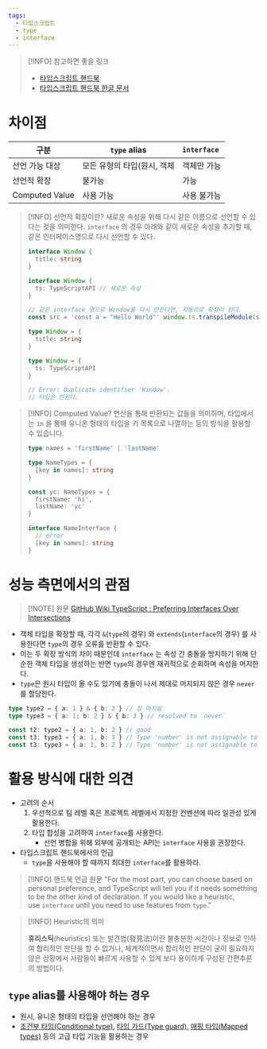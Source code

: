 ```yaml
---
tags:
  - 타입스크립트
  - type
  - interface
---
```


> [!INFO] 참고하면 좋을 링크
> - [타입스크립트 핸드북](https://www.typescriptlang.org/ko/docs/handbook/intro.html)
> - [타입스크립트 핸드북 한글 문서](https://typescript-kr.github.io/)

# 차이점

| 구분           | `type`   alias                   | `interface` |
| -------------- | --------------------------- |:----------- |
| 선언 가능 대상 | 모든 유형의 타입(원시, 객체 | 객체만 가능 |
| 선언적 확장    | 불가능                      | 가능        |
| Computed Value | 사용 가능                   | 사용 불가능 |


> [!INFO] 선언적 확장이란?
> 새로운 속성을 위해 다시 같은 이름으로 선언할 수 있다는 것을 의미한다. `interface` 의 경우 아래와 같이 새로운 속성을 추가할 때, 같은 인터페이스명으로 다시 선언할 수 있다.
> 
> ```ts
> interface Window { 
> 	title: string 
> } 
> 
> interface Window { 
> 	ts: TypeScriptAPI // 새로운 속성
> } 
> 
> // 같은 interface 명으로 Window를 다시 만든다면, 자동으로 확장이 된다. 
> const src = 'const a = "Hello World"' window.ts.transpileModule(src, {})
> 
> type Window = { 
> 	title: string 
> } 
> 
> type Window = {
> 	ts: TypeScriptAPI
> } 
> 
> // Error: Duplicate identifier 'Window'. 
> // 타입은 안된다.
> ```

> [!INFO] Computed Value?
> 연산을 통해 반환되는 값들을 의미하며, 타입에서는 `in` 을 통해 유니온 형태의 타입을 키 목록으로 나열하는 등의 방식을 활용할 수 있습니다.
> 
> ```ts
> type names = 'firstName' | 'lastName' 
> 
> type NameTypes = { 
> 	[key in names]: string 
> } 
> 
> const yc: NameTypes = { 
> 	firstName: 'hi', 
> 	lastName: 'yc' 
> } 
> 
> interface NameInterface { 
> 	// error 
> 	[key in names]: string 
> }
> ```

# 성능 측면에서의 관점


> [!NOTE] 원문
> [GitHub Wiki TypeScript : Preferring Interfaces Over Intersections](https://github.com/microsoft/TypeScript/wiki/Performance#preferring-interfaces-over-intersections)

- 객체 타입을 확장할 때, 각각 `&`(`type`의 경우) 와 `extends`(`interface`의 경우) 를 사용한다면 `type`의 경우 오류를 반환할 수 있다.
- 이는 두 확장 방식의 차이 때문인데 `interface` 는 속성 간 충돌을 방지하기 위해 단순한 객체 타입을 생성하는 반면 `type`의 경우엔 재귀적으로 순회하며 속성을 머지한다.
- `type`은 원시 타입이 올 수도 있기에 충돌이 나서 제대로 머지되지 않은 경우 `never`를 할당한다.

```ts
type type2 = { a: 1 } & { b: 2 } // 잘 머지됨 
type type3 = { a: 1; b: 2 } & { b: 3 } // resolved to `never` 

const t2: type2 = { a: 1, b: 2 } // good 
const t3: type3 = { a: 1, b: 3 } // Type 'number' is not assignable to type 'never'.(2322) 
const t3: type3 = { a: 1, b: 2 } // Type 'number' is not assignable to type 'never'.(2322)
```


# 활용 방식에 대한 의견

- 고려의 순서
	1. 우선적으로 팀 레벨 혹은 프로젝트 레벨에서 지정한 컨벤션에 따라 일관성 있게 활용한다.
	2. 타입 합성을 고려하여 `interface`를 사용한다.
		- 선언 병합을 위해 외부에 공개되는 API는 `interface` 사용을 권장한다.
- 타입스크립트 핸드북에서의 언급
	- `type`을 사용해야 할 때까지 최대한 `interface`를 활용하라.

> [!INFO] 핸드북 언급 원문
> "For the most part, you can choose based on personal preference, and TypeScript will tell you if it needs something to be the other kind of declaration. If you would like a heuristic, use `interface` until you need to use features from `type`."

> [!INFO] Heuristic의 의미
> 
> **휴리스틱**(heuristics) 또는 발견법(發見法)이란 불충분한 시간이나 정보로 인하여 합리적인 판단을 할 수 없거나, 체계적이면서 합리적인 판단이 굳이 필요하지 않은 상황에서 사람들이 빠르게 사용할 수 있게 보다 용이하게 구성된 간편추론의 방법이다.

## `type` alias를 사용해야 하는 경우

- 원시, 유니온 형태의 타입을 선언해야 하는 경우
- [조건부 타입(Conditional type)](https://www.typescriptlang.org/ko/docs/handbook/2/conditional-types.html), [타입 가드(Type guard)](https://radlohead.gitbook.io/typescript-deep-dive/type-system/typeguard), [매핑 타입(Mapped types)](https://typescript-kr.github.io/pages/advanced-types.html#%EB%A7%A4%ED%95%91-%ED%83%80%EC%9E%85-mapped-types) 등의 고급 타입 기능을 활용하는 경우

